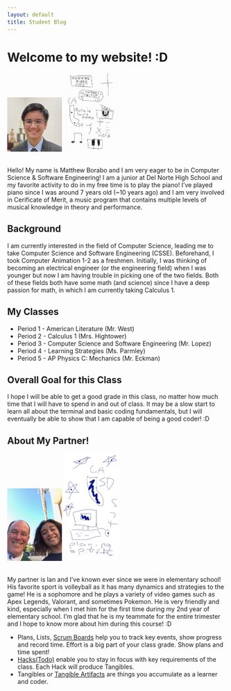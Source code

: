 ```yaml
---
layout: default
title: Student Blog
---
```


# Welcome to my website! :D

<img src="images/IMG_2049 (2).jpeg" alt="Snow" style="width:25%;length:25%">
<img src="images/IMG_3712 (1).PNG" alt="Snow" style="width:25%;length:25%">

<br> Hello! My name is Matthew Borabo and I am very eager to be in Computer Science & Software Engineering! I am a junior at Del Norte High School and my favorite activity to do in my free time is to play the piano! I’ve played piano since I was around 7 years old (~10 years ago) and I am very involved in Cerificate of Merit, a music program that contains multiple levels of musical knowledge in theory and performance.

## Background
I am currently interested in the field of Computer Science, leading me to take Computer Science and Software Engineering (CSSE). Beforehand, I took Computer Animation 1-2 as a freshmen. Initially, I was thinking of becoming an electrical engineer (or the engineering field) when I was younger but now I am having trouble in picking one of the two fields. Both of these fields both have some math (and science) since I have a deep passion for math, in which I am currently taking Calculus 1.

## My Classes 
 - Period 1 - American Literature (Mr. West)
 - Period 2 - Calculus 1 (Mrs. Hightower)
 - Period 3 - Computer Science and Software Engineering (Mr. Lopez)
 - Period 4 - Learning Strategies (Ms. Parmley)
 - Period 5 - AP Physics C: Mechanics (Mr. Eckman)

## Overall Goal for this Class
 I hope I will be able to get a good grade in this class, no matter how much time that I will have to spend in and out of class. It may be a slow start to learn all about the terminal and basic coding fundamentals, but I will eventually be able to show that I am capable of being a good coder! :D

## About My Partner!

<img src="images/IMG_0666.jpeg" alt="Snow" style="width:25%;length:25%">
<img src="images/Screenshot 2023-08-17 at 11.25.37 AM.jpeg" alt="Snow" style="width:25%;length:25%">

<br> My partner is Ian and I’ve known ever since we were in elementary school! His favorite sport is volleyball as it has many dynamics and strategies to the game! He is a sophomore and he plays a variety of video games such as Apex Legends, Valorant, and sometimes Pokemon. He is very friendly and kind, especially when I met him for the first time during my 2nd year of elementary school. I’m glad that he is my teammate for the entire trimester and I hope to know more about him during this course! :D

- Plans, Lists, [Scrum Boards](https://clickup.com/blog/scrum-board/) help you to track key events, show progress and record time.  Effort is a big part of your class grade.  Show plans and time spent!
- [Hacks(Todo)](https://levelup.gitconnected.com/six-ultimate-daily-hacks-for-every-programmer-60f5f10feae) enable you to stay in focus with key requirements of the class.  Each Hack will produce Tangibles.
- Tangibles or [Tangible Artifacts](https://en.wikipedia.org/wiki/Artifact_(software_development)) are things you accumulate as a learner and coder. 
